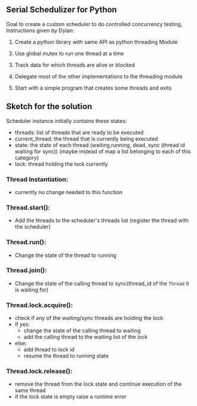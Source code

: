 ## Serial Schedulizer for Python


Goal to create a custom scheduler to do controlled concurrency testing, Instructions given by Dylan:

1. Create a python library with same API as python threading Module

2. Use global mutex to run one thread at a time

3. Track data for which threads are alive or blocked

4. Delegate most of the other implementations to the threading module

5. Start with a simple program that creates some threads and exits

## Sketch for the solution

Scheduler instance initially contains these states:
- threads: list of threads that are ready to be executed
- current_thread: the thread that is currently being executed
- state: the state of each thread (waiting,running, dead, sync (thread id waiting for sync)) (maybe instead of map a list belonging to each of this category)
- lock: thread holding the lock currently


### Thread Instantiation:
- currently no change needed to this function


### Thread.start():
- Add the threads to the scheduler's threads list (register the thread with the scheduler)

### Thread.run():
- Change the state of the thread to running

### Thread.join():
- Change the state of the calling thread to sync(thread_id of the `Thread` it is waiting for)

###  Thread.lock.acquire():
- check if any of the waiting/sync threads are holding the lock
- if yes:
    - change the state of the calling thread to waiting
    - add the calling thread to the waiting list of the lock
- else:
    - add thread to lock id
    - resume the thread to running state

### Thread.lock.release():
- remove the thread from the lock state and continue execution of the same thread
- if the lock state is empty raise a runtime error


